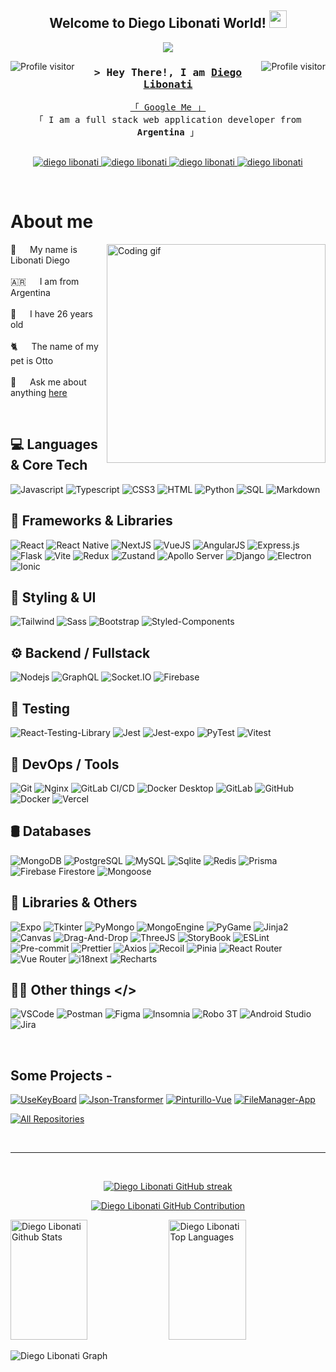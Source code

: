 <h2 align="center">
  Welcome to Diego Libonati World!
  <img src="https://media.giphy.com/media/hvRJCLFzcasrR4ia7z/giphy.gif" width="28">
</h2>

<p align="center">
  <a href="https://github.com/DiegoLibonati"><img src="https://readme-typing-svg.herokuapp.com/?lines=Self%20Taught%20Programmer;Full%20Stack%20Developer;Always%20learning%20new%20things&center=true&width=380&height=45"></a>
</p>

<a href="https://komarev.com/ghpvc/?username=DiegoLibonati">
  <img align="left" src="https://komarev.com/ghpvc/?username=DiegoLibonati&label=Visitors&color=0e75b6&style=flat" alt="Profile visitor" />
</a>

<a href="https://komarev.com/ghpvc/?username=DiegoLibonati">
  <img align="right" src="https://komarev.com/ghpvc/?username=DiegoLibonati&label=Visitors&color=0e75b6&style=flat" alt="Profile visitor" />
</a>

<h3 align="center">
        <samp>&gt; Hey There!, I am
                <b><a target="_blank" href="https://diegolibonati.com.ar">Diego Libonati</a></b>
        </samp>
</h3>

<p align="center"> 
  <samp>
    <a href="https://www.google.com/search?q=diego+libonati">「 Google Me 」</a>
    <br>
    「 I am a full stack web application developer from <b>Argentina</b> 」
    <br>
    <br>
  </samp>
</p>

<p align="center">
 <a href="https://diegolibonati.com.ar" target="blank">
  <img src="https://img.shields.io/badge/Website-DC143C?style=for-the-badge&logo=medium&labelColor=black&logoColor=DC143C" alt="diego libonati" />
 </a>
 <a href="https://www.linkedin.com/in/diego-libonati-67102419b/" target="_blank">
  <img src="https://img.shields.io/badge/LinkedIn-0077B5?style=for-the-badge&logo=linkedin&labelColor=black&logoColor=0077B5" alt="diego libonati"/>
 </a>
 <a href="https://www.instagram.com/die_libonati/" target="_blank">
  <img src="https://img.shields.io/badge/Instagram-fe4164?style=for-the-badge&logo=instagram&labelColor=black&logoColor=fe4164" alt="diego libonati" />
 </a> 
 <a href="https://www.facebook.com/dielibonati/" target="_blank">
  <img src="https://img.shields.io/badge/Facebook-20BEFF?&style=for-the-badge&logo=facebook&labelColor=black&logoColor=20BEFF" alt="diego libonati"  />
  </a> 
</p>

<br />

<!-- About Section -->
 # About me
 
<p>
 <img align="right" width="350" src="/assets/programmer.gif" alt="Coding gif" />
  
 🐥 &emsp; My name is Libonati Diego <br/><br/>
 🇦🇷 &emsp; I am from Argentina<br/><br/>
 💯 &emsp; I have 26 years old<br/><br/>
 🐈 &emsp; The name of my pet is Otto<br/><br/>
 💬 &emsp; Ask me about anything [here](https://github.com/DiegoLibonati/DiegoLibonati/issues)

</p>

<br/>

## 💻 Languages & Core Tech

![Javascript](https://img.shields.io/badge/Javascript-F0DB4F?style=for-the-badge&labelColor=black&logo=javascript&logoColor=white)
![Typescript](https://img.shields.io/badge/Typescript-007acc?style=for-the-badge&labelColor=black&logo=typescript&logoColor=white)
![CSS3](https://img.shields.io/badge/CSS3-1572B6?style=for-the-badge&labelColor=black&logo=css3&logoColor=white)
![HTML](https://img.shields.io/badge/HTML5-E34F26?style=for-the-badge&labelColor=black&logo=html5&logoColor=white)
![Python](https://img.shields.io/badge/python-3670A0?style=for-the-badge&logo=python&labelColor=black&logoColor=white)
![SQL](https://img.shields.io/badge/SQL-1572B6?style=for-the-badge&labelColor=black&logo=mysql&logoColor=white)
![Markdown](https://img.shields.io/badge/Markdown-000000?style=for-the-badge&labelColor=black&logo=markdown&logoColor=white)​

## 🧠 Frameworks & Libraries

![React](https://img.shields.io/badge/-React-61DBFB?style=for-the-badge&labelColor=black&logo=react&logoColor=white)
![React Native](https://img.shields.io/badge/React_Native-61DBFB?style=for-the-badge&labelColor=black&logo=react&logoColor=white)
![NextJS](https://img.shields.io/badge/next.js-61DBFB?style=for-the-badge&labelColor=black&logo=nextdotjs&logoColor=white)
![VueJS](https://img.shields.io/badge/Vue.js-%23009639.svg?style=for-the-badge&labelColor=black&logo=Vue.js&logoColor=white)
![AngularJS](https://img.shields.io/badge/angular.JS-red.svg?style=for-the-badge&labelColor=black&logo=angular&logoColor=white)
![Express.js](https://img.shields.io/badge/Express.js-3C873A?style=for-the-badge&logo=express&labelColor=black&logoColor=white)
![Flask](https://img.shields.io/badge/Flask-FFFFFF?style=for-the-badge&labelColor=black&logo=flask&logoColor=white)
![Vite](https://img.shields.io/badge/Vite-7F83FE?style=for-the-badge&labelColor=black&logo=vite&logoColor=white)
![Redux](https://img.shields.io/badge/Redux-593D88?style=for-the-badge&labelColor=black&logo=redux&logoColor=white)
![Zustand](https://img.shields.io/badge/Zustand-000?style=for-the-badge&labelColor=black&logo=Zustand&logoColor=white)
![Apollo Server](https://img.shields.io/badge/Apollo_Server-311C87?style=for-the-badge&labelColor=black&logo=apollo-graphql&logoColor=white)
![Django](https://img.shields.io/badge/Django-092E20?style=for-the-badge&logo=django&labelColor=black&logoColor=white)
![Electron](https://img.shields.io/badge/Electron-47848F?style=for-the-badge&labelColor=black&logo=electron&logoColor=white)
![Ionic](https://img.shields.io/badge/Ionic-3880FF?style=for-the-badge&labelColor=black&logo=ionic&logoColor=white)​

## 🎨 Styling & UI

![Tailwind](https://img.shields.io/badge/Tailwind_CSS-092749?style=for-the-badge&logo=tailwindcss&logoColor=white&labelColor=black)
![Sass](https://img.shields.io/badge/sass-1572B6?style=for-the-badge&labelColor=black&logo=sass&logoColor=white)
![Bootstrap](https://img.shields.io/badge/Bootstrap-563D7C?style=for-the-badge&labelColor=black&logo=bootstrap&logoColor=white)
![Styled-Components](https://img.shields.io/badge/Styled--Components-db7093?style=for-the-badge&labelColor=black&logo=styled-components&logoColor=white)

## ⚙️ Backend / Fullstack

![Nodejs](https://img.shields.io/badge/Nodejs-3C873A?style=for-the-badge&labelColor=black&logo=node.js&logoColor=white)
![GraphQL](https://img.shields.io/badge/GraphQl-E10098?style=for-the-badge&logo=graphql&labelColor=black&logoColor=white)
![Socket.IO](https://img.shields.io/badge/Socket.io-F0DB4F.svg?style=for-the-badge&labelColor=black&logo=Socket.io&logoColor=white)
![Firebase](https://img.shields.io/badge/Firebase-F7C52E?style=for-the-badge&labelColor=black&logo=firebase&logoColor=white)​

## 🧪 Testing

![React-Testing-Library](https://img.shields.io/badge/ReactTestingLibrary-61DBFB?style=for-the-badge&labelColor=black&logo=react&logoColor=white)
![Jest](https://img.shields.io/badge/Jest-7F83FE?style=for-the-badge&labelColor=black&logo=jest&logoColor=white)
![Jest-expo](https://img.shields.io/badge/JestExpo-7F83FE?style=for-the-badge&labelColor=black&logo=jest&logoColor=white)
![PyTest](https://img.shields.io/badge/PyTest-BE418F?style=for-the-badge&labelColor=black&logo=python&logoColor=white)
![Vitest](https://img.shields.io/badge/Vitest-7F83FE?style=for-the-badge&labelColor=black&logo=vite&logoColor=white)

## 🔧 DevOps / Tools

![Git](https://img.shields.io/badge/Git-F05032?style=for-the-badge&labelColor=black&logo=git&logoColor=white)
​![Nginx](https://img.shields.io/badge/nginx-%23009639.svg?style=for-the-badge&logo=nginx&labelColor=black&logoColor=white)
![GitLab CI/CD](https://img.shields.io/badge/GitLab_CI/CD-FC6D26?style=for-the-badge&labelColor=black&logo=gitlab&logoColor=white)
![Docker Desktop](https://img.shields.io/badge/Docker_Desktop-2496ED?style=for-the-badge&labelColor=black&logo=docker&logoColor=white)
![GitLab](https://img.shields.io/badge/GitLab-FC6D26?style=for-the-badge&logo=gitlab&labelColor=black&logoColor=white)
![GitHub](https://img.shields.io/badge/GitHub-181717?style=for-the-badge&logo=github&labelColor=black&logoColor=white)
![Docker](https://img.shields.io/badge/Docker-1572B6?style=for-the-badge&logo=docker&labelColor=black&logoColor=white)​
![Vercel](https://img.shields.io/badge/Vercel-000000?style=for-the-badge&labelColor=black&logo=vercel&logoColor=white)​

## 🛢️ Databases

![MongoDB](https://img.shields.io/badge/MongoDB-4EA94B?style=for-the-badge&labelColor=black&logo=mongodb&logoColor=white)
![PostgreSQL](https://img.shields.io/badge/PostgreSQL-4169E1?style=for-the-badge&labelColor=black&logo=postgresql&logoColor=white)
![MySQL](https://img.shields.io/badge/MySQL-1572B6?style=for-the-badge&labelColor=black&logo=mysql&logoColor=white)
![Sqlite](https://img.shields.io/badge/SQLite-07405E?style=for-the-badge&logo=sqlite&labelColor=black&logoColor=white)
![Redis](https://img.shields.io/badge/Redis-red?style=for-the-badge&labelColor=black&logo=redis&logoColor=white)
![Prisma](https://img.shields.io/badge/Prisma-3C873A?style=for-the-badge&labelColor=black&logo=prisma&logoColor=white)
![Firebase Firestore](https://img.shields.io/badge/Firebase_Firestore-FFCA28?style=for-the-badge&labelColor=black&logo=firebase&logoColor=white)
![Mongoose](https://img.shields.io/badge/Mongoose-880000?style=for-the-badge&labelColor=black&logo=mongoose&logoColor=white)

## 🧰 Libraries & Others

![Expo](https://img.shields.io/badge/Expo-FFFFFF?style=for-the-badge&labelColor=black&logo=expo&logoColor=white)
![Tkinter](https://img.shields.io/badge/Tkinter-BE418F?style=for-the-badge&labelColor=black&logo=python&logoColor=white)
![PyMongo](https://img.shields.io/badge/PyMongo-4EA94B?style=for-the-badge&labelColor=black&logo=mongodb&logoColor=white)
![MongoEngine](https://img.shields.io/badge/MongoEngine-4EA94B?style=for-the-badge&labelColor=black&logo=mongodb&logoColor=white)
![PyGame](https://img.shields.io/badge/PyGame-BE418F?style=for-the-badge&labelColor=black&logo=python&logoColor=white)
![Jinja2](https://img.shields.io/badge/Jinja2-BE418F?style=for-the-badge&labelColor=black&logo=python&logoColor=white)
![Canvas](https://img.shields.io/badge/Canvas-F0DB4F?style=for-the-badge&labelColor=black&logo=javascript&logoColor=white)
![Drag-And-Drop](https://img.shields.io/badge/DragAndDrop-F0DB4F?style=for-the-badge&labelColor=black&logo=javascript&logoColor=white)
![ThreeJS](https://img.shields.io/badge/ThreeJs-F0DB4F?style=for-the-badge&labelColor=black&logo=javascript&logoColor=white)
![StoryBook](https://img.shields.io/badge/StoryBook-F0DB4F?style=for-the-badge&labelColor=black&logo=javascript&logoColor=white)
![ESLint](https://img.shields.io/badge/ESLint-4B32C3?style=for-the-badge&labelColor=black&logo=eslint&logoColor=white)
![Pre-commit](https://img.shields.io/badge/pre--commit-000000?style=for-the-badge&labelColor=black&logo=prettier&logoColor=white)​
![Prettier](https://img.shields.io/badge/Prettier-F7B93E?style=for-the-badge&labelColor=black&logo=prettier&logoColor=white)
![Axios](https://img.shields.io/badge/Axios-5A29E4?style=for-the-badge&labelColor=black&logo=axios&logoColor=white)
![Recoil](https://img.shields.io/badge/Recoil-3578E5?style=for-the-badge&labelColor=black&logo=recoil&logoColor=white)
![Pinia](https://img.shields.io/badge/Pinia-2D3748?style=for-the-badge&logo=pinia&labelColor=black&logoColor=white)
![React Router](https://img.shields.io/badge/React_Router-CA4245?style=for-the-badge&labelColor=black&logo=react-router&logoColor=white)
![Vue Router](https://img.shields.io/badge/Vue_Router-4FC08D?style=for-the-badge&labelColor=black&logo=vue.js&logoColor=white)​
![i18next](https://img.shields.io/badge/i18next-26A69A?style=for-the-badge&labelColor=black&logo=i18next&logoColor=white)​
![Recharts](https://img.shields.io/badge/Recharts-FF6384?style=for-the-badge&labelColor=black&logo=recharts&logoColor=white)​

## 👨‍💻 Other things </>

![VSCode](https://img.shields.io/badge/Visual_Studio-0078d7?style=for-the-badge&labelColor=black&logo=visual%20studio&logoColor=white)
![Postman](https://img.shields.io/badge/Postman-FF6C37?style=for-the-badge&labelColor=black&logo=postman&logoColor=white)
![Figma](https://img.shields.io/badge/Figma-F24E1E?style=for-the-badge&labelColor=black&logo=figma&logoColor=white)
![Insomnia](https://img.shields.io/badge/Insomnia-4000BF?style=for-the-badge&labelColor=black&logo=insomnia&logoColor=white)
![Robo 3T](https://img.shields.io/badge/Robo_3T-59C137?style=for-the-badge&labelColor=black&logo=mongodb&logoColor=white)
![Android Studio](https://img.shields.io/badge/Android_Studio-3DDC84?style=for-the-badge&labelColor=black&logo=android-studio&logoColor=white)
![Jira](https://img.shields.io/badge/Jira-0052CC?style=for-the-badge&labelColor=black&logo=jira&logoColor=white)

<br/>

## Some Projects -
[![UseKeyBoard](https://github-readme-stats.vercel.app/api/pin/?username=DiegoLibonati&repo=noti-flask&border_color=7F3FBF&bg_color=0D1117&title_color=C9D1D9&text_color=8B949E&icon_color=7F3FBF)](https://github.com/DiegoLibonati/Noti-Flask)
[![Json-Transformer](https://github-readme-stats.vercel.app/api/pin/?username=DiegoLibonati&repo=json-transformer&border_color=7F3FBF&bg_color=0D1117&title_color=C9D1D9&text_color=8B949E&icon_color=7F3FBF)](https://github.com/DiegoLibonati/JSON-Transformer)
[![Pinturillo-Vue](https://github-readme-stats.vercel.app/api/pin/?username=DiegoLibonati&repo=pinturillo-vue&border_color=7F3FBF&bg_color=0D1117&title_color=C9D1D9&text_color=8B949E&icon_color=7F3FBF)](https://github.com/DiegoLibonati/Pinturillo-Vue)
[![FileManager-App](https://github-readme-stats.vercel.app/api/pin/?username=DiegoLibonati&repo=filemanager-app&border_color=7F3FBF&bg_color=0D1117&title_color=C9D1D9&text_color=8B949E&icon_color=7F3FBF)](https://github.com/DiegoLibonati/FileManager-App)

<p align="left">
  <a href="https://github.com/DiegoLibonati?tab=repositories" target="_blank"><img alt="All Repositories" title="All Repositories" src="https://img.shields.io/badge/-All%20Repos-2962FF?style=for-the-badge&logo=koding&logoColor=white"/></a>
</p>

<br/>
<hr/>
<br/>

<p align="center">
  <a href="https://github.com/DiegoLibonati">
    <img src="https://github-readme-streak-stats.herokuapp.com/?user=DiegoLibonati&theme=radical&border=7F3FBF&background=0D1117" alt="Diego Libonati GitHub streak"/>
  </a>
</p>

<p align="center">
  <a href="https://github.com/DiegoLibonati">
    <img src="https://github-profile-summary-cards.vercel.app/api/cards/profile-details?username=DiegoLibonati&theme=radical" alt="Diego Libonati GitHub Contribution"/>
  </a>
</p>

<a> 
    <a href="https://github.com/DiegoLibonati"><img alt="Diego Libonati Github Stats" src="https://denvercoder1-github-readme-stats.vercel.app/api?username=DiegoLibonati&show_icons=true&count_private=true&theme=react&border_color=7F3FBF&bg_color=0D1117&title_color=F85D7F&icon_color=F8D866" height="192px" width="49.5%"/></a>
  <a href="https://github.com/DiegoLibonati"><img alt="Diego Libonati Top Languages" src="https://denvercoder1-github-readme-stats.vercel.app/api/top-langs/?username=DiegoLibonati&langs_count=8&layout=compact&theme=react&border_color=7F3FBF&bg_color=0D1117&title_color=F85D7F&icon_color=F8D866" height="192px" width="49.5%"/></a>
  <br/>
</a>

![Diego Libonati Graph](https://github-readme-activity-graph.vercel.app/graph?username=DiegoLibonati&custom_title=Diego%20Libonati%20GitHub%20Activity%20Graph&bg_color=0D1117&color=7F3FBF&line=7F3FBF&point=7F3FBF&area_color=FFFFFF&title_color=FFFFFF&area=true)
